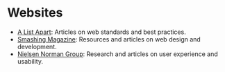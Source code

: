 # Websites

- [A List Apart](https://alistapart.com): Articles on web standards and best practices.
- [Smashing Magazine](https://www.smashingmagazine.com): Resources and articles on web design and development.
- [Nielsen Norman Group](https://www.nngroup.com): Research and articles on user experience and usability.

